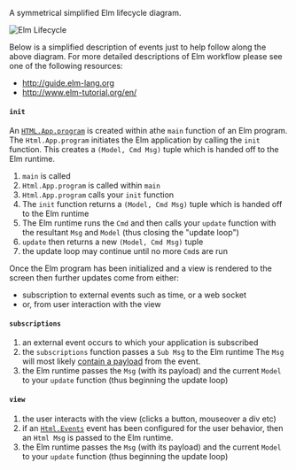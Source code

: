 A symmetrical simplified Elm lifecycle diagram.

![Elm Lifecycle](https://rawgithub.com/plaxdan/elm-lifecycle/master/elm-lifecycle.svg)

Below is a simplified description of events just to help follow along the above diagram. For more detailed descriptions of Elm workflow please see one of the following resources:

- http://guide.elm-lang.org
- http://www.elm-tutorial.org/en/

#### `init`

An [`HTML.App.program`](http://package.elm-lang.org/packages/elm-lang/html/1.0.0/Html-App#program) is created within athe `main` function of an Elm program. The `Html.App.program` initiates the Elm application by calling the `init` function. This creates a `(Model, Cmd Msg)` tuple which is handed off to the Elm runtime.

1. `main` is called
1. `Html.App.program` is called within `main`
1. `Html.App.program` calls your `init` function
1. The `init` function returns a `(Model, Cmd Msg)` tuple which is handed off to the Elm runtime
1. The Elm runtime runs the `Cmd` and then calls your `update` function with the resultant `Msg` and `Model` (thus closing the "update loop")
1. `update` then returns a new `(Model, Cmd Msg)` tuple
1. the update loop may continue until no more `Cmd`s are run

Once the Elm program has been initialized and a view is rendered to the screen then further updates come from either:

- subscription to external events such as time, or a web socket
- or, from user interaction with the view

#### `subscriptions`

1. an external event occurs to which your application is subscribed
1. the `subscriptions` function passes a `Sub Msg` to the Elm runtime The `Msg` will most likely [contain a payload](http://www.elm-tutorial.org/en/02-elm-arch/05-msg-payload.html) from the event.
1. the Elm runtime passes the `Msg` (with its payload) and the current `Model` to your `update` function (thus beginning the update loop)
 
#### `view`

1. the user interacts with the view (clicks a button, mouseover a div etc)
1. if an [`Html.Events`](http://package.elm-lang.org/packages/elm-lang/html/1.0.0/Html-Events) event has been configured for the user behavior, then an `Html Msg` is passed to the Elm runtime.
1. the Elm runtime passes the `Msg` (with its payload) and the current `Model` to your `update` function (thus beginning the update loop)
